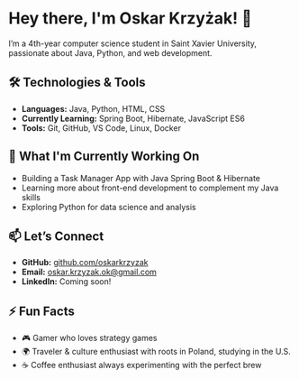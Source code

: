 # Hey there, I'm Oskar Krzyżak! 👋  

I’m a 4th-year computer science student in Saint Xavier University, passionate about Java, Python, and web development. 

## 🛠️ Technologies & Tools
- **Languages:** Java, Python, HTML, CSS  
- **Currently Learning:** Spring Boot, Hibernate, JavaScript ES6  
- **Tools:** Git, GitHub, VS Code, Linux, Docker 

## 🌱 What I'm Currently Working On
- Building a Task Manager App with Java Spring Boot & Hibernate  
- Learning more about front-end development to complement my Java skills  
- Exploring Python for data science and analysis  

## 📫 Let’s Connect
- **GitHub:** [github.com/oskarkrzyzak](https://github.com/oskarkrzyzak)  
- **Email:** oskar.krzyzak.ok@gmail.com  
- **LinkedIn:** Coming soon!  

## ⚡ Fun Facts
- 🎮 Gamer who loves strategy games  
- 🌍 Traveler & culture enthusiast with roots in Poland, studying in the U.S.  
- ☕ Coffee enthusiast always experimenting with the perfect brew  

